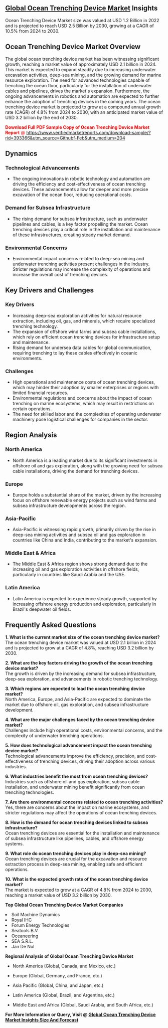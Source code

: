 <h2><a href="https://www.verifiedmarketreports.com/download-sample/?rid=393366&amp;utm_source=Githubf&amp;utm_medium=204" target="_blank">Global Ocean Trenching Device Market</a> Insights</h2><p>Ocean Trenching Device Market size was valued at USD 1.2 Billion in 2022 and is projected to reach USD 2.5 Billion by 2030, growing at a CAGR of 10.5% from 2024 to 2030.</p><p><h2>Ocean Trenching Device Market Overview</h2> <p>The global ocean trenching device market has been witnessing significant growth, reaching a market value of approximately USD 2.1 billion in 2024. This market is expected to expand steadily due to increasing underwater excavation activities, deep-sea mining, and the growing demand for marine resource exploration. The need for advanced technologies capable of trenching the ocean floor, particularly for the installation of underwater cables and pipelines, drives the market's expansion. Furthermore, the ongoing advancements in robotics and automation are expected to further enhance the adoption of trenching devices in the coming years. The ocean trenching device market is projected to grow at a compound annual growth rate (CAGR) of 4.8% from 2024 to 2030, with an anticipated market value of USD 3.2 billion by the end of 2030. <p><span class=""><span style="color: #ff0000;"><strong>Download Full PDF Sample Copy of Ocean Trenching Device Market Report</strong> @ </span><a href="https://www.verifiedmarketreports.com/download-sample/?rid=393366&amp;utm_source=Githubf-Feb&amp;utm_medium=204" target="_blank">https://www.verifiedmarketreports.com/download-sample/?rid=393366&amp;utm_source=Githubf-Feb&amp;utm_medium=204</a></span></p> </p> <h2>Dynamics</h2> <h3>Technological Advancements</h3> <ul> <li>The ongoing innovations in robotic technology and automation are driving the efficiency and cost-effectiveness of ocean trenching devices. These advancements allow for deeper and more precise excavation of the ocean floor, reducing operational costs.</li> </ul> <h3>Demand for Subsea Infrastructure</h3> <ul> <li>The rising demand for subsea infrastructure, such as underwater pipelines and cables, is a key factor propelling the market. Ocean trenching devices play a critical role in the installation and maintenance of these infrastructures, creating steady market demand.</li> </ul> <h3>Environmental Concerns</h3> <ul> <li>Environmental impact concerns related to deep-sea mining and underwater trenching activities present challenges in the industry. Stricter regulations may increase the complexity of operations and increase the overall cost of trenching devices.</li> </ul> <h2>Key Drivers and Challenges</h2> <h3>Key Drivers</h3> <ul> <li>Increasing deep-sea exploration activities for natural resource extraction, including oil, gas, and minerals, which require specialized trenching technology.</li> <li>The expansion of offshore wind farms and subsea cable installations, which rely on efficient ocean trenching devices for infrastructure setup and maintenance.</li> <li>Rising demand for undersea data cables for global communication, requiring trenching to lay these cables effectively in oceanic environments.</li> </ul> <h3>Challenges</h3> <ul> <li>High operational and maintenance costs of ocean trenching devices, which may hinder their adoption by smaller enterprises or regions with limited financial resources.</li> <li>Environmental regulations and concerns about the impact of ocean trenching on marine ecosystems, which may result in restrictions on certain operations.</li> <li>The need for skilled labor and the complexities of operating underwater machinery pose logistical challenges for companies in the sector.</li> </ul> <h2>Region Analysis</h2> <h3>North America</h3> <ul> <li>North America is a leading market due to its significant investments in offshore oil and gas exploration, along with the growing need for subsea cable installations, driving the demand for trenching devices.</li> </ul> <h3>Europe</h3> <ul> <li>Europe holds a substantial share of the market, driven by the increasing focus on offshore renewable energy projects such as wind farms and subsea infrastructure developments across the region.</li> </ul> <h3>Asia-Pacific</h3> <ul> <li>Asia-Pacific is witnessing rapid growth, primarily driven by the rise in deep-sea mining activities and subsea oil and gas exploration in countries like China and India, contributing to the market's expansion.</li> </ul> <h3>Middle East & Africa</h3> <ul> <li>The Middle East & Africa region shows strong demand due to the increasing oil and gas exploration activities in offshore fields, particularly in countries like Saudi Arabia and the UAE.</li> </ul> <h3>Latin America</h3> <ul> <li>Latin America is expected to experience steady growth, supported by increasing offshore energy production and exploration, particularly in Brazil's deepwater oil fields.</li> </ul> <h2>Frequently Asked Questions</h2> <p><strong>1. What is the current market size of the ocean trenching device market?</strong><br> The ocean trenching device market was valued at USD 2.1 billion in 2024 and is projected to grow at a CAGR of 4.8%, reaching USD 3.2 billion by 2030.</p> <p><strong>2. What are the key factors driving the growth of the ocean trenching device market?</strong><br> The growth is driven by the increasing demand for subsea infrastructure, deep-sea exploration, and advancements in robotic trenching technology.</p> <p><strong>3. Which regions are expected to lead the ocean trenching device market?</strong><br> North America, Europe, and Asia-Pacific are expected to dominate the market due to offshore oil, gas exploration, and subsea infrastructure development.</p> <p><strong>4. What are the major challenges faced by the ocean trenching device market?</strong><br> Challenges include high operational costs, environmental concerns, and the complexity of underwater trenching operations.</p> <p><strong>5. How does technological advancement impact the ocean trenching device market?</strong><br> Technological advancements improve the efficiency, precision, and cost-effectiveness of trenching devices, driving their adoption across various industries.</p> <p><strong>6. What industries benefit the most from ocean trenching devices?</strong><br> Industries such as offshore oil and gas exploration, subsea cable installation, and underwater mining benefit significantly from ocean trenching technologies.</p> <p><strong>7. Are there environmental concerns related to ocean trenching activities?</strong><br> Yes, there are concerns about the impact on marine ecosystems, and stricter regulations may affect the operations of ocean trenching devices.</p> <p><strong>8. How is the demand for ocean trenching devices linked to subsea infrastructure?</strong><br> Ocean trenching devices are essential for the installation and maintenance of subsea infrastructure like pipelines, cables, and offshore energy systems.</p> <p><strong>9. What role do ocean trenching devices play in deep-sea mining?</strong><br> Ocean trenching devices are crucial for the excavation and resource extraction process in deep-sea mining, enabling safe and efficient operations.</p> <p><strong>10. What is the expected growth rate of the ocean trenching device market?</strong><br> The market is expected to grow at a CAGR of 4.8% from 2024 to 2030, reaching a market value of USD 3.2 billion by 2030.</p> </p><p><strong>Top Global Ocean Trenching Device Market Companies</strong></p><div data-test-id=""><p><li>Soil Machine Dynamics</li><li> Royal IHC</li><li> Forum Energy Technologies</li><li> Seatools B.V.</li><li> Oceaneering</li><li> SEA S.R.L.</li><li> Jan De Nul</li></p><div><strong>Regional Analysis of&nbsp;Global Ocean Trenching Device Market</strong></div><ul><li dir="ltr"><p dir="ltr">North America&nbsp;(Global, Canada, and Mexico, etc.)</p></li><li dir="ltr"><p dir="ltr">Europe (Global, Germany, and France, etc.)</p></li><li dir="ltr"><p dir="ltr">Asia Pacific&nbsp;(Global, China, and Japan, etc.)</p></li><li dir="ltr"><p dir="ltr">Latin America&nbsp;(Global, Brazil, and Argentina, etc.)</p></li><li dir="ltr">Middle East and Africa&nbsp;(Global, Saudi Arabia, and South Africa, etc.)</li></ul><p><strong>For More Information or Query, Visit @&nbsp;</strong><strong><a href="https://www.verifiedmarketreports.com/product/ocean-trenching-device-market/?utm_source=Githubf&amp;utm_medium=204" target="_blank">Global Ocean Trenching Device Market Insights Size And Forecast</a></strong></p></div>
